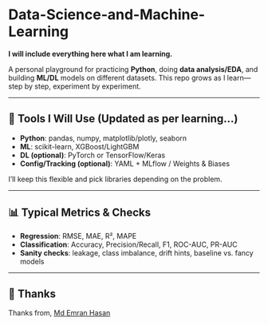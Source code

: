 # Data-Science-and-Machine-Learning

**I will include everything here what I am learning.**

A personal playground for practicing **Python**, doing **data analysis/EDA**, and building **ML/DL** models on different datasets. This repo grows as I learn—step by step, experiment by experiment.

---

## 🧰 Tools I Will Use (Updated as per learning...)

* **Python**: pandas, numpy, matplotlib/plotly, seaborn
* **ML**: scikit-learn, XGBoost/LightGBM
* **DL (optional)**: PyTorch or TensorFlow/Keras
* **Config/Tracking (optional)**: YAML + MLflow / Weights & Biases

I’ll keep this flexible and pick libraries depending on the problem.

---

## 📊 Typical Metrics & Checks

* **Regression**: RMSE, MAE, R², MAPE
* **Classification**: Accuracy, Precision/Recall, F1, ROC-AUC, PR-AUC
* **Sanity checks**: leakage, class imbalance, drift hints, baseline vs. fancy models

---

## 🙌 Thanks

Thanks from, [Md Emran Hasan](https://www.linkedin.com/in/emrancub/)

